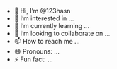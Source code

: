 - 👋 Hi, I’m @123hasn
- 👀 I’m interested in ...
- 🌱 I’m currently learning ...
- 💞️ I’m looking to collaborate on ...
- 📫 How to reach me ...
- 😄 Pronouns: ...
- ⚡ Fun fact: ...

<!---
123hasn/123hasn is a ✨ special ✨ repository because its `README.md` (this file) appears on your GitHub profile.
You can click the Preview link to take a look at your changes.
--->
